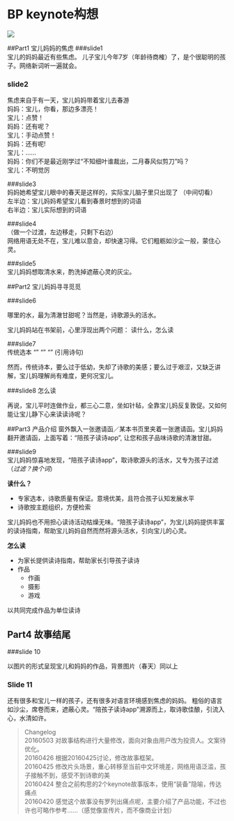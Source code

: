 # BP keynote构想  

![](https://cloud.githubusercontent.com/assets/7939847/14761451/4f210cee-0962-11e6-8d49-ce86f180a2fc.png)

##Part1 宝儿妈妈的焦虑
###slide1  
宝儿的妈妈最近有些焦虑。
儿子宝儿今年7岁（年龄待商榷）了，是个很聪明的孩子。网络新词听一遍就会。

### slide2
焦虑来自于有一天，宝儿妈妈带着宝儿去春游    
妈妈：宝儿，你看，那边多漂亮！   
宝儿：点赞！    
妈妈：还有呢？  
宝儿：手动点赞！        
妈妈：还有呢!   
宝儿：……   
妈妈：你们不是最近刚学过“不知细叶谁裁出，二月春风似剪刀”吗？    
宝儿：不明觉厉

###slide3  
妈妈她希望宝儿眼中的春天是这样的，实际宝儿脑子里只出现了
（中间切看）  
左半边：宝儿妈妈希望宝儿看到春景时想到的词语  
右半边：宝儿实际想到的词语

###slide4  
（做一个过渡，左边移走，只剩下右边）  
网络用语无处不在，宝儿难以意会，却快速习得。它们粗粝如沙尘一般，蒙住心灵。

###slide5  
宝儿妈妈想取清水来，酌洗掉遮蔽心灵的灰尘。

##Part2 宝儿妈妈寻寻觅觅

###slide6

哪里的水，最为清澈甘甜呢？当然是，诗歌源头的活水。

宝儿妈妈站在书架前，心里浮现出两个问题：
读什么，怎么读 

###slide7  
传统选本
“”
“”
“”
(引用诗句)
 
然而，传统诗本，要么过于低幼，失却了诗歌的美感；要么过于艰涩，又缺乏讲解，宝儿妈理解尚有难度，更何况宝儿。

###slide8
怎么读

再说，宝儿平时连做作业，都三心二意，坐如针毡，全靠宝儿妈反复敦促。又如何能让宝儿静下心来读读诗呢？

##Part3 产品介绍 
窗外飘入一张邀请函／某本书页里夹着一张邀请函。宝儿妈妈翻开邀请函，上面写着：“陪孩子读诗app”, 让您和孩子品味诗歌的清澈甘甜。  

###slide9   
宝儿妈妈惊喜地发现，“陪孩子读诗app”，取诗歌源头的活水，又专为孩子过滤（*过滤？换个词*）

**读什么？**
  - 专家选本，诗歌质量有保证。意境优美，且符合孩子认知发展水平  
  - 诗歌按主题组织，方便检索  

宝儿妈妈也不用担心读诗活动枯燥无味。“陪孩子读诗app”，为宝儿妈妈提供丰富的读诗指南，帮助宝儿妈妈自然而然将源头活水，引向宝儿的心灵。

**怎么读**

- 为家长提供读诗指南，帮助家长引导孩子读诗   
- 作品
   - 作画
   - 摄影
   - 游戏

以共同完成作品为单位读诗

## Part4 故事结尾
###slide 10 

以图片的形式呈现宝儿和妈妈的作品，背景图片（春天）同以上

### Slide 11
还有很多和宝儿一样的孩子，还有很多对语言环境感到焦虑的妈妈。
粗俗的语言如沙尘，席卷而来，遮蔽心灵。“陪孩子读诗app”溯源而上，取诗歌佳酿，引流入心，水清如许。

>Changelog   
20160503 对故事结构进行大量修改，面向对象由用户改为投资人。文案待优化。  
20160426 根据20160425讨论，修改故事框架。  
20160425 修改片头场景，重心转移至当前中文环境差，网络用语泛滥，孩子接触不到，感受不到诗歌的美  
20160424 整合之前构思的2个keynote故事版本，使用“装备”隐喻，传达痛点  
20160420 感觉这个故事没有罗列出痛点呢，主要介绍了产品功能，不过也许也可略作参考……（感觉像宣传片，而不像商业计划）  

